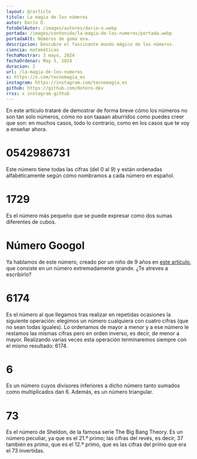 ```yaml
---
layout: @/article
titulo: La magia de los números
autor: Darío O.
fotoDelAutor: /images/autores/dario-o.webp
portada: /images/contenido/la-magia-de-los-numeros/portada.webp
portadaAlt: Números de goma eva.
descripcion: Descubre el fascinante mundo mágico de los números.
ciencia: matemáticas
fechaMostrar: 3 mayo, 2024
fechaOrdenar: May 3, 2024
duracion: 2
url: /la-magia-de-los-numeros
x: https://x.com/tecnomagia_es
instagram: https://instagram.com/tecnomagia_es
github: https://github.com/dotero-dev
rrss: x instagram github
---
```


En este artículo trataré de demostrar de forma breve cómo los números no son tan solo números, cómo no son taaaan aburridos como puedes creer que son: en muchos casos, todo lo contrario, como en los casos que te voy a enseñar ahora.

# 0542986731

Este número tiene todas las cifras (del 0 al 9) y están ordenadas alfabéticamente según cómo nombramos a cada número en español.

# 1729

Es el número más pequeño que se puede expresar como dos sumas diferentes de cubos.

# Número Googol

Ya hablamos de este número, creado por un niño de 9 años en [este artículo](/que-es-el-numero-googol), que consiste en un número extremadamente grande. ¿Te atreves a escribirlo?

# 6174

Es el número al que llegamos tras realizar en repetidas ocasiones la siguiente operación: elegimos un número cualquiera con cuatro cifras (que no sean todas iguales). Lo ordenamos de mayor a menor y a ese número le restamos las mismas cifras pero en orden inverso, es decir, de menor a mayor. Realizando varias veces esta operación terminaremos siempre con el mismo resultado: 6174.

# 6

Es un número cuyos divisores inferiores a dicho número tanto sumados como multiplicados dan 6. Además, es un número triangular.

# 73

Es el número de Sheldon, de la famosa serie The Big Bang Theory. Es un número peculiar, ya que es el 21.º primo; las cifras del revés, es decir, 37 también es primo, que es el 12.º primo, que es las cifras del primo que era el 73 invertidas.
